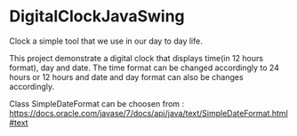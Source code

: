 # DigitalClockJavaSwing


Clock a simple tool that we use in our day to day life.

This project demonstrate a digital clock that displays time(in 12 hours format), day and date.
The time format can be changed accordingly to 24 hours or 12 hours and date and day format can also be changes accordingly.

Class SimpleDateFormat can be choosen from :
https://docs.oracle.com/javase/7/docs/api/java/text/SimpleDateFormat.html#text

